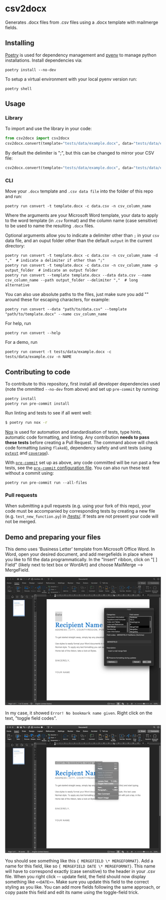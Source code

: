 # csv2docx

Generates .docx files from .csv files using a .docx template with mailmerge fields.

## Installing

[Poetry](https://python-poetry.org/) is used for dependency management and
[pyenv](https://github.com/pyenv/pyenv) to manage python installations. Install dependencies via:

    poetry install --no-dev

To setup a virtual environment with your local pyenv version run:

    poetry shell

## Usage

### Library

To import and use the library in your code:

```python
from csv2docx import csv2docx
csv2docx.convert(template="tests/data/example.docx", data="tests/data/example.csv", name="NAME")
```
By default the delimiter is ";", but this can be changed to mirror your CSV file:

```python
csv2docx.convert(template="tests/data/example.docx", data="tests/data/example.csv", name="NAME", delimiter=",")
```

### CLI

Move your `.docx` template and `.csv data file` into the folder of this repo and run:

```shell
poetry run convert -t template.docx -c data.csv -n csv_column_name
```

Where the arguments are your Microsoft Word template, your data to apply to the word template (in .`csv` format) and the column name (case sensitive) to be used to name the resulting `.docx` files.

Optional arguments allow you to indicate a delimiter other than `;` in your `csv` data file, and an ouput folder other than the default `output` in the current directory:

```shell
poetry run convert -t template.docx -c data.csv -n csv_column_name -d ","  # indicate a delimiter if other than ";"
poetry run convert -t template.docx -c data.csv -n csv_column_name -p output_folder  # indicate an output folder
poetry run convert --template template.docx --data data.csv --name csv_column_name --path output_folder --delimiter ","  # long alternative
```

You can also use absolute paths to the files, just make sure you add "" around these for escaping characters, for example:

```shell
poetry run convert --data "path/to/data.csv" --template "path/to/template.docx" --name csv_column_name
```

For help, run

```shell
poetry run convert --help
```

For a demo, run

```shell
poetry run convert -t tests/data/example.docx -c tests/data/example.csv -n NAME
```


## Contributing to code

To contribute to this repository, first install all developer dependencies used (note the ommitted `--no-dev` from above) and set up `pre-commit` by running:

```shell
poetry install
poetry run pre-commit install
```

Run linting and tests to see if all went well:

```sh
$ poetry run nox -r
```

[Nox](https://nox.thea.codes/) is used for automation and standardisation of tests, type hints, automatic code formatting, and linting. Any contribution **needs to pass these tests** before creating a Pull Request. The command above will check code formatting (using `flake8`), dependency safety and unit tests (using [`pytest`](https://docs.pytest.org/en/latest/) and [`coverage`](https://coverage.readthedocs.io/)).

With [`pre-commit`](https://pre-commit.com/) set up as above, any code committed will be run past a few tests, see the [`pre-commit` configuration file](.pre-commit-config.yaml). You can also run these test without a commit using:

```shell
poetry run pre-commit run --all-files
```

### Pull requests
When submitting a pull requests (e.g. using your fork of this repo), your code must be accompanied by corresponding tests by creating a new file (e.g. `test_new_function.py`) in [/tests/](/tests). If tests are not present your code will not be merged.

## Demo and preparing your files
This demo uses 'Business Letter' template from Microsoft Office Word. In Word, open your desired document, and add mergefields in place where you like to fill the data programmatically. In the "Insert" ribbon, click on "[ ] Field" (likely next to text box or WordArt) and choose MailMerge --> MergeField.

![Insert Field, Mailmerge, Mergefield](images/1_add_field.png)

In my case, it showed `Error! No bookmark name given`. Right click on the text, "toggle field codes".

![Rightcick, toggle field to show the fieldcode](images/2_toggle_field.png)

You should see something like this `{ MERGEFIELD \* MERGEFORMAT}`. Add a name for this field, like so `{ MERGEFIELD DATE \* MERGEFORMAT}`. This name will have to correspond exactly (case sensitive) to the header in your .csv file. When you right click -- update field, the field should now display something like `<<DATE>>`. Make sure you update this field to the correct styling as you like. You can add more fields following the same approach, or copy paste this field and edit its name using the toggle-field trick.
